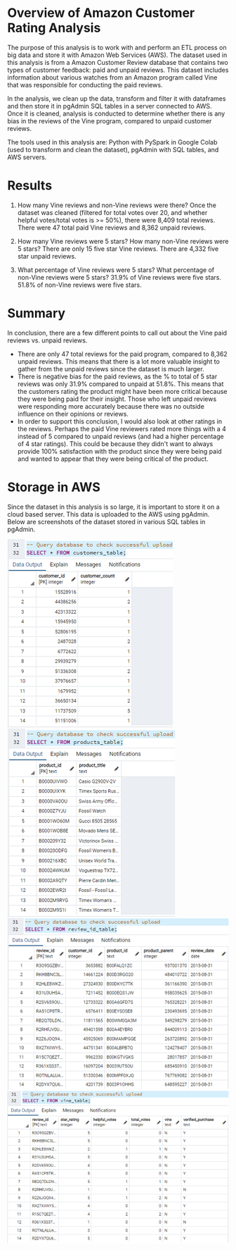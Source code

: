 # Overview of Amazon Customer Rating Analysis
The purpose of this analysis is to work with and perform an ETL process on big data and store it with Amazon Web Services (AWS). The dataset used in this analysis is from a Amazon Customer Review database that contains two types of customer feedback: paid and unpaid reviews. This dataset includes information about various watches from an Amazon program called Vine that was responsible for conducting the paid reviews. 

In the analysis, we clean up the data, transform and filter it with dataframes and then store it in pgAdmin SQL tables in a server connected to AWS. Once it is cleaned, analysis is conducted to determine whether there is any bias in the reviews of the Vine program, compared to unpaid customer reviews.

The tools used in this analysis are: Python with PySpark in Google Colab (used to transform and clean the dataset), pgAdmin with SQL tables, and AWS servers.

# Results
1. How many Vine reviews and non-Vine reviews were there?
Once the dataset was cleaned (filtered for total votes over 20, and whether helpful votes/total votes is >= 50%), there were 8,409 total reviews. There were 47 total paid Vine reviews and 8,362 unpaid reviews.

2. How many Vine reviews were 5 stars? How many non-Vine reviews were 5 stars?
There are only 15 five star Vine reviews. There are 4,332 five star unpaid reviews.

3. What percentage of Vine reviews were 5 stars? What percentage of non-Vine reviews were 5 stars?
31.9% of Vine reviews were five stars. 51.8% of non-Vine reviews were five stars.

# Summary
In conclusion, there are a few different points to call out about the Vine paid reviews vs. unpaid reviews.

* There are only 47 total reviews for the paid program, compared to 8,362 unpaid reviews. This means that there is a lot more valuable insight to gather from the unpaid reviews since the dataset is much larger.
* There is negative bias for the paid reviews, as the % to total of 5 star reviews was only 31.9% compared to unpaid at 51.8%. This means that the customers rating the product might have been more critical because they were being paid for their insight. Those who left unpaid reviews were responding more accurately because there was no outside influence on their opinions or reviews.
* In order to support this conclusion, I would also look at other ratings in the reviews. Perhaps the paid Vine reviewers rated more things with a 4 instead of 5 compared to unpaid reviews (and had a higher percentage of 4 star ratings). This could be because they didn't want to always provide 100% satisfaction with the product since they were being paid and wanted to appear that they were being critical of the product.

# Storage in AWS
Since the dataset in this analysis is so large, it is important to store it on a cloud based server. This data is uploaded to the AWS using pgAdmin. Below are screenshots of the dataset stored in various SQL tables in pgAdmin.


![Dashboard](https://github.com/Gerry84/Amazon_Vine_Analysis/blob/main/images/customers_table.PNG)
![Dashboard](https://github.com/Gerry84/Amazon_Vine_Analysis/blob/main/images/products_table.PNG)
![Dashboard](https://github.com/Gerry84/Amazon_Vine_Analysis/blob/main/images/review_id_table.PNG)
![Dashboard](https://github.com/Gerry84/Amazon_Vine_Analysis/blob/main/images/vine_table.PNG)
